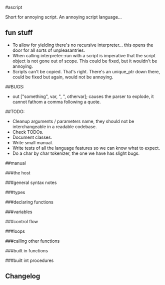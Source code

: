 #ascript

Short for annoying script. An annoying script language...

## fun stuff

- To allow for yielding there's no recursive interpreter... this opens the door for all sorts of unpleasantries.
- When calling interpreter::run with a script is imperative that the script object is not gone out of scope. This could be fixed, but it wouldn't be annoying.
- Scripts can't be copied. That's right. There's an unique_ptr down there, could be fixed but again, would not be annoying.

##BUGS:

- out ["something", var, ", ", othervar]; causes the parser to explode, it cannot fathom a comma following a quote.

##TODO:

- Cleanup arguments / parameters name, they should not be interchangeable in a readable codebase.
- Check TODOs.
- Document classes.
- Write small manual.
- Write tests of all the language features so we can know what to expect.
- Do a char by char tokenizer, the one we have has slight bugs.

##manual

###the host

###general syntax notes

###types

###declaring functions

###variables

###control flow

###loops

###calling other functions

###built in functions

###built int procedures 

## Changelog
